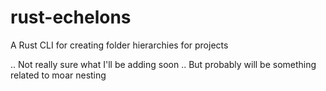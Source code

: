 # rust-echelons
A Rust CLI for creating folder hierarchies for projects

.. Not really sure what I'll be adding soon
.. But probably will be something related to moar nesting
